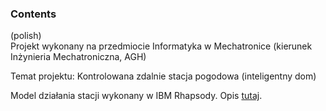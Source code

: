 ﻿### Contents

(polish)\
Projekt wykonany na przedmiocie Informatyka w Mechatronice (kierunek Inżynieria Mechatroniczna, AGH)

Temat projektu: Kontrolowana zdalnie stacja pogodowa (inteligentny dom)

Model działania stacji wykonany w IBM Rhapsody. Opis [tutaj](https://github.com/krzysztofWal/Studies-IBMRhapsodyRemotelyControlledWeatherStationSim/tree/master/info "info").




